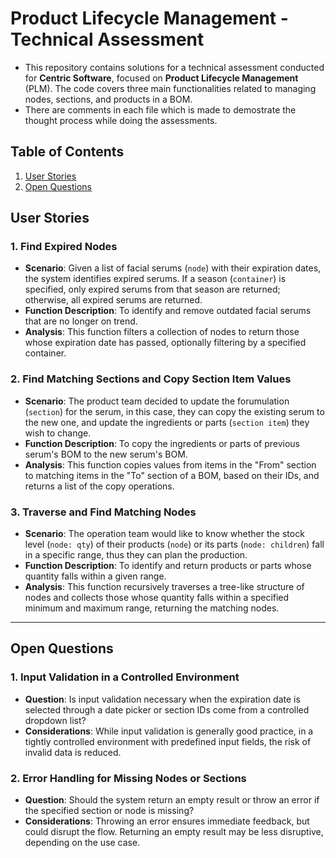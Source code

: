 # Product Lifecycle Management - Technical Assessment

- This repository contains solutions for a technical assessment conducted for **Centric Software**, focused on **Product Lifecycle Management** (PLM). The code covers three main functionalities related to managing nodes, sections, and products in a BOM.
- There are comments in each file which is made to demostrate the thought process while doing the assessments.

## Table of Contents
1. [User Stories](#user-stories)
2. [Open Questions](#open-questions)

## User Stories

### 1. **Find Expired Nodes**
- **Scenario**: Given a list of facial serums (`node`) with their expiration dates, the system identifies expired serums. If a season (`container`) is specified, only expired serums from that season are returned; otherwise, all expired serums are returned.
- **Function Description**: To identify and remove outdated facial serums that are no longer on trend.
- **Analysis**: This function filters a collection of nodes to return those whose expiration date has passed, optionally filtering by a specified container.

### 2. **Find Matching Sections and Copy Section Item Values**
- **Scenario**: The product team decided to update the forumulation (`section`) for the serum, in this case, they can copy the existing serum to the new one, and update the ingredients or parts (`section item`) they wish to change.
- **Function Description**: To copy the ingredients or parts of previous serum's BOM to the new serum's BOM.
- **Analysis**: This function copies values from items in the "From" section to matching items in the "To" section of a BOM, based on their IDs, and returns a list of the copy operations.

### 3. **Traverse and Find Matching Nodes**
- **Scenario**: The operation team would like to know whether the stock level (`node: qty`) of their products (`node`) or its parts (`node: children`) fall in a specific range, thus they can plan the production.
- **Function Description**: To identify and return products or parts whose quantity falls within a given range.
- **Analysis**: This function recursively traverses a tree-like structure of nodes and collects those whose quantity falls within a specified minimum and maximum range, returning the matching nodes.

---


## Open Questions

### 1. **Input Validation in a Controlled Environment**
- **Question**: Is input validation necessary when the expiration date is selected through a date picker or section IDs come from a controlled dropdown list?
- **Considerations**: While input validation is generally good practice, in a tightly controlled environment with predefined input fields, the risk of invalid data is reduced.

### 2. **Error Handling for Missing Nodes or Sections**
- **Question**: Should the system return an empty result or throw an error if the specified section or node is missing?
- **Considerations**: Throwing an error ensures immediate feedback, but could disrupt the flow. Returning an empty result may be less disruptive, depending on the use case.



